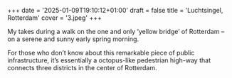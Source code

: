 +++
date = '2025-01-09T19:10:12+01:00'
draft = false
title = 'Luchtsingel, Rotterdam'
cover = '3.jpeg'
+++

My takes during a walk on the one and only ‘yellow bridge’ of Rotterdam – on a serene and sunny early spring morning.

For those who don’t know about this remarkable piece of public infrastructure, it’s essentially a octopus-like pedestrian high-way that connects three districts in the center of Rotterdam.
